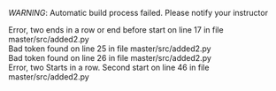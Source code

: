 *WARNING*:  Automatic build process failed.  Please notify your instructor 

Error, two ends in a row or end before start on line 17 in file master/src/added2.py  
Bad token found on line 25 in file master/src/added2.py  
Bad token found on line 26 in file master/src/added2.py  
Error, two Starts in a row.  Second start on line 46 in file master/src/added2.py  
